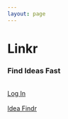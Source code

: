 ```yaml
---
layout: page
---
```


<link rel="stylesheet" type="text/css" href="{{ site.baseurl }}/assets/css/home.css">

<div class="container">
    <div class="landing-header">
        <h1 class="title"><strong>Linkr</strong></h1>
        <h3 class="subtitle">Find Ideas Fast</h3>
    </div>
    <br>
    <a href="{{ site.baseurl }}/AA_login.html" class="btn">Log In</a>
    <br><br>
    <a href="{{ site.baseurl }}/AB_companyfindr.html" class="btn">Idea Findr</a>   
</div>